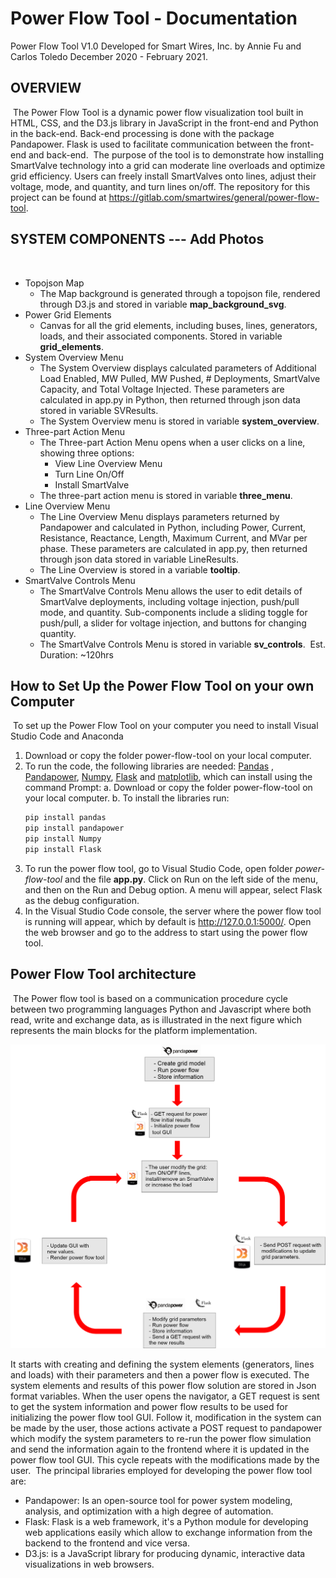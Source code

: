 # Power Flow Tool - Documentation
Power Flow Tool V1.0
Developed for Smart Wires, Inc. by Annie Fu and Carlos Toledo
December 2020 - February 2021.
​
## OVERVIEW
​
The Power Flow Tool is a dynamic power flow visualization tool built in HTML, CSS, and the D3.js library in JavaScript in the front-end and Python in the back-end. Back-end processing is done with the package Pandapower. Flask is used to facilitate communication between the front-end and back-end. 
​
The purpose of the tool is to demonstrate how installing SmartValve technology into a grid can moderate line overloads and optimize grid efficiency. Users can freely install SmartValves onto lines, adjust their voltage, mode, and quantity, and turn lines on/off.
​
The repository for this project can be found at https://gitlab.com/smartwires/general/power-flow-tool. 
​
## SYSTEM COMPONENTS --- Add Photos
​
                
+ Topojson Map
    + The Map background is generated through a topojson file, rendered through D3.js and stored in variable **map_background_svg**.
+ Power Grid Elements
    + Canvas for all the grid elements, including buses, lines, generators, loads, and their associated components. Stored in variable **grid_elements**.
+ System Overview Menu
    * The System Overview displays calculated parameters of Additional Load Enabled, MW Pulled, MW Pushed, # Deployments, SmartValve Capacity, and Total Voltage Injected. These parameters are calculated in app.py in Python, then returned through json data stored in variable SVResults.
    * The System Overview menu is stored in variable **system_overview**.
+ Three-part Action Menu
    * The Three-part Action Menu opens when a user clicks on a line, showing three options:
       * View Line Overview Menu
       * Turn Line On/Off
       * Install SmartValve
    * The three-part action menu is stored in variable **three_menu**.
+ Line Overview Menu
    * The Line Overview Menu displays parameters returned by Pandapower and calculated in Python, including Power, Current, Resistance, Reactance, Length, Maximum Current, and MVar per phase. These parameters are calculated in app.py, then returned through json data stored in variable LineResults. 
    * The Line Overview is stored in a variable **tooltip**.
+ SmartValve Controls Menu
    * The SmartValve Controls Menu allows the user to edit details of SmartValve deployments, including voltage injection, push/pull mode, and quantity. Sub-components include a sliding toggle for push/pull, a slider for voltage injection, and buttons for changing quantity.
    * The SmartValve Controls Menu is stored in variable **sv_controls**.
​
Est. Duration: ~120hrs
​
## How to Set Up the Power Flow Tool on your own Computer
​
To set up the Power Flow Tool on your computer you need to install Visual Studio Code and Anaconda 
 1. Download or copy the folder power-flow-tool on your local computer.
 2. To run the code, the following libraries are needed:  [Pandas](https://pandas.pydata.org/docs/user_guide/index.html) , [Pandapower](https://pandapower.readthedocs.io/en/v2.4.0/), [Numpy](https://numpy.org/doc/stable/reference/), [Flask](https://flask.palletsprojects.com/en/1.1.x/) and [matplotlib](https://matplotlib.org/3.3.3/contents.html), which can install using the command Prompt:
    a. Download or copy the folder power-flow-tool on your local computer.
    b. To install the libraries run:
    ```sh
    pip install pandas
    pip install pandapower
    pip install Numpy
    pip install Flask
    ```
 3. To run the power flow tool, go to Visual Studio Code,  open folder _power-flow-tool_ and the file **app.py**. Click on Run on the left side of the menu, and then on the Run and Debug option. A menu will appear, select Flask as the debug configuration.
​
4.  In the Visual Studio Code console, the server where the power flow tool is running will appear, which by default is http://127.0.0.1:5000/. Open the web browser and go to the address to start using the power flow tool.
​
​
## Power Flow Tool architecture
​
The Power flow tool is based on a communication procedure cycle between two programming languages Python and Javascript where both read, write and exchange data,  as is illustrated in the next figure which represents the main blocks for the platform implementation.

![alt text](diagram.png) 

It starts with creating and defining the system elements (generators, lines and loads) with their parameters and then a power flow is executed. The system elements and results of this power flow solution are stored in Json format variables. When the user opens the navigator, a GET request is sent to get the system information and power flow results to be used for initializing the power flow tool GUI. Follow it, modification in the system can be made by the user, those actions activate a POST request to pandapower which modify the system parameters to re-run the power flow simulation and send the information again to the frontend where it is updated in the power flow tool GUI. This cycle repeats with the modifications made by the user.
​
The principal libraries employed for developing the power flow tool are:
+ Pandapower: Is an open-source tool for power system modeling, analysis, and optimization with a high degree of automation.
+ Flask: Flask is a web framework, it's a Python module for developing web applications easily which allow to exchange information from the backend to the frontend and vice versa.
+ D3.js: is a JavaScript library for producing dynamic, interactive data visualizations in web browsers.